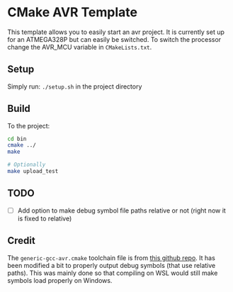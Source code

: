# CMake AVR Template

This template allows you to easily start an avr project. It is currently set up for an ATMEGA328P but can easily be switched. To switch the processor change the AVR_MCU variable in `CMakeLists.txt`.

## Setup

Simply run:
`./setup.sh` in the project directory

## Build

To the project:
```bash
cd bin
cmake ../
make

# Optionally
make upload_test
```

## TODO

- [ ] Add option to make debug symbol file paths relative or not (right now it is fixed to relative)

## Credit

The `generic-gcc-avr.cmake` toolchain file is from [this github repo](https://github.com/mkleemann/cmake-avr). It has been modified a bit to properly output debug symbols (that use relative paths). This was mainly done so that compiling on WSL would still make symbols load properly on Windows.
